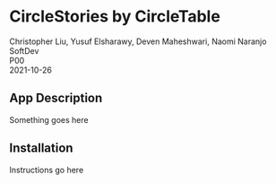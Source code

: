 # CircleStories by CircleTable
Christopher Liu, Yusuf Elsharawy, Deven Maheshwari, Naomi Naranjo<br>
SoftDev<br>
P00<br>
2021-10-26

## App Description
Something goes here

## Installation
Instructions go here
